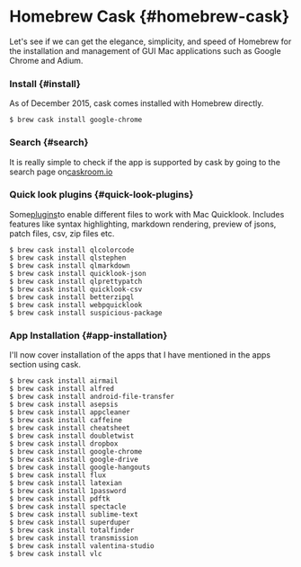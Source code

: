 # Homebrew Cask {#homebrew-cask}

Let's see if we can get the elegance, simplicity, and speed of Homebrew for the installation and management of GUI Mac applications such as Google Chrome and Adium.

### Install {#install}

As of December 2015, cask comes installed with Homebrew directly.

```
$ brew cask install google-chrome

```

### Search {#search}

It is really simple to check if the app is supported by cask by going to the search page on[caskroom.io](http://caskroom.io/)

### Quick look plugins {#quick-look-plugins}

Some[plugins](https://github.com/sindresorhus/quick-look-plugins)to enable different files to work with Mac Quicklook. Includes features like syntax highlighting, markdown rendering, preview of jsons, patch files, csv, zip files etc.

```
$ brew cask install qlcolorcode
$ brew cask install qlstephen
$ brew cask install qlmarkdown
$ brew cask install quicklook-json
$ brew cask install qlprettypatch
$ brew cask install quicklook-csv
$ brew cask install betterzipql
$ brew cask install webpquicklook
$ brew cask install suspicious-package

```

### App Installation {#app-installation}

I'll now cover installation of the apps that I have mentioned in the apps section using cask.

```
$ brew cask install airmail
$ brew cask install alfred
$ brew cask install android-file-transfer
$ brew cask install asepsis
$ brew cask install appcleaner
$ brew cask install caffeine
$ brew cask install cheatsheet
$ brew cask install doubletwist
$ brew cask install dropbox
$ brew cask install google-chrome
$ brew cask install google-drive
$ brew cask install google-hangouts
$ brew cask install flux
$ brew cask install latexian
$ brew cask install 1password
$ brew cask install pdftk
$ brew cask install spectacle
$ brew cask install sublime-text
$ brew cask install superduper
$ brew cask install totalfinder
$ brew cask install transmission
$ brew cask install valentina-studio
$ brew cask install vlc
```



